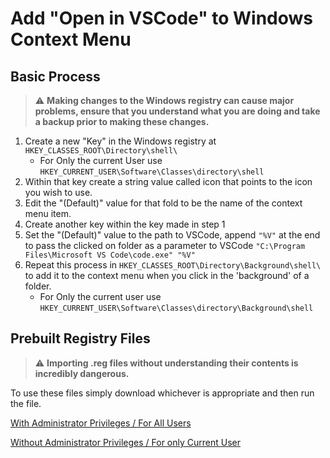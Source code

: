 # Add "Open in VSCode" to Windows Context Menu

## Basic Process

> :warning: **Making changes to the Windows registry can cause major problems, ensure that you understand what you are doing and take a backup prior to making these changes.**

1) Create a new "Key" in the Windows registry at `HKEY_CLASSES_ROOT\Directory\shell\`
    - For Only the current User use `HKEY_CURRENT_USER\Software\Classes\directory\shell`
2) Within that key create a string value called icon that points to the icon you wish to use.
3) Edit the "(Default)" value for that fold to be the name of the context menu item.
4) Create another key within the key made in step 1
5) Set the "(Default)" value to the path to VSCode, append `"%V"` at the end to pass the clicked on folder as a parameter to VSCode `"C:\Program Files\Microsoft VS Code\code.exe" "%V"`
6) Repeat this process in `HKEY_CLASSES_ROOT\Directory\Background\shell\` to add it to the context menu when you click in the 'background' of a folder.
    - For Only the current user use `HKEY_CURRENT_USER\Software\Classes\directory\Background\shell`

## Prebuilt Registry Files

> :warning: **Importing .reg files without understanding their contents is incredibly dangerous.**

To use these files simply download whichever is appropriate and then run the file.

[With Administrator Privileges / For All Users](vscodecontextmenu_allusers.reg)

[Without Administrator Privileges / For only Current User](vscodecontextmenu_currentuser.reg)